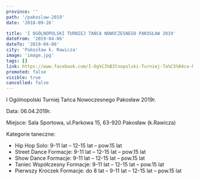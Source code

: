 ```yaml
---
province: ''
path: '/pakoslaw-2019'
date: '2018-09-26'

title: 'I OGÓLNOPOLSKI TURNIEJ TAŃCA NOWOCZESNEGO PAKOSŁAW 2019'
dateFrom: '2019-04-06'
dateTo: '2019-04-06'
city: 'Pakosław k. Rawicza'
image: 'image.jpg'
tags: []
link: https://www.facebook.com/I-Og%C3%B3lnopolski-Turniej-Ta%C5%84ca-Nowoczesnego-Pakos%C5%82aw-2019-r-776122852780301/
promoted: false
visible: true
cancelled: false
---
```

I Ogólnopolski Turniej Tańca Nowoczesnego Pakosław 2019r.

Data: 06.04.2019r.

Miejsce: Sala Sportowa, ul.Parkowa 15, 63-920 Pakosław (k.Rawicza)

Kategorie taneczne:

* Hip Hop Solo: 9-11 lat – 12-15 lat – pow.15 lat
* Street Dance Formacje: 9-11 lat – 12-15 lat – pow.15 lat
* Show Dance Formacje: 9-11 lat – 12-15 lat – pow.15 lat
* Taniec Współczesny Formacje: 9-11 lat – 12-15 lat – pow.15 lat
* Pierwszy Kroczek Formacje: do 8 lat – 9-11 lat – 12-15 lat – pow.15 lat
